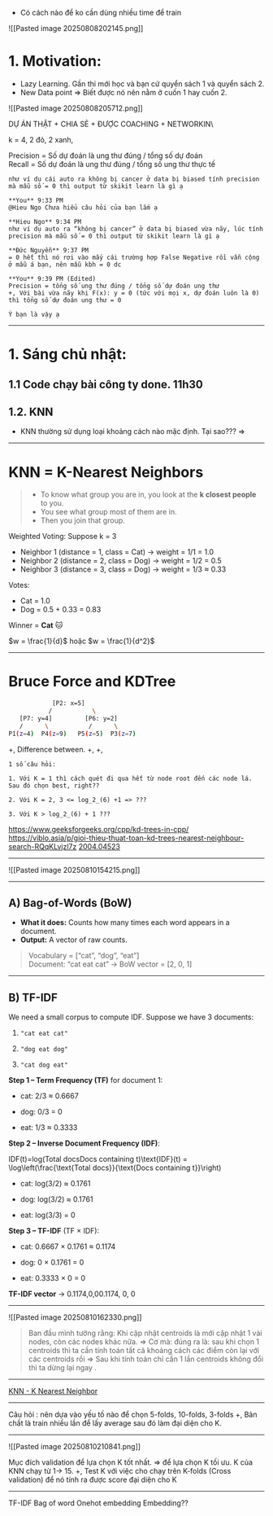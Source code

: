 - Có cách nào để ko cần dùng nhiều time để train 

![[Pasted image 20250808202145.png]]


# 1. Motivation: 
- Lazy Learning. Gần thi mới học và bạn cứ quyển sách 1 và quyển sách 2. 
- New Data point => Biết được nó nên nằm ở cuốn 1 hay cuốn 2. 


![[Pasted image 20250808205712.png]]

DỰ ÁN THẬT + CHIA SẺ + ĐƯỢC COACHING + NETWORKIN\

k = 4, 2 đỏ, 2 xanh, 

Precision = Số dự đoán là ung thư đúng / tổng số dự đoán  
Recall = Số dự đoán là ung thư đúng / tổng số ung thư thực tế


```
như ví dụ cái auto ra không bị cancer ở data bị biased tính precision mà mẫu số = 0 thì output từ skikit learn là gì ạ  
  
**You** 9:33 PM  
@Hieu Ngo Chưa hiểu câu hỏi của bạn lắm ạ  
  
**Hieu Ngo** 9:34 PM  
như ví dụ auto ra “không bị cancer” ở data bị biased vừa nãy, lúc tính precision mà mẫu số = 0 thì output từ skikit learn là gì ạ  
  
**Đức Nguyễn** 9:37 PM  
= 0 hết thì nó rơi vào mấy cái trường hợp False Negative rồi vẫn cộng ở mẫu á bạn, nên mẫu kbh = 0 dc  
  
**You** 9:39 PM (Edited)  
Precision = tổng số ung thư đúng / tổng số dự đoán ung thư  
+, Với bài vừa nãy khi F(x): y = 0 (tức với mọi x, dự đoán luôn là 0)  
thì tổng số dự đoán ung thư = 0  
  
Ý bạn là vậy ạ
```


---



# 1. Sáng chủ nhật: 
## 1.1 Code chạy bài công ty done. 11h30
## 1.2. KNN

- KNN thường sử dụng loại khoảng cách nào mặc định. Tại sao??? 
=> 

---

# **KNN = K-Nearest Neighbors** 
>  - To know what group you are in, you look at the **k closest people** to you.  
>  - You see what group most of them are in.  
>  - Then you join that group.

> 
Weighted Voting: 
Suppose k = 3
- Neighbor 1 (distance = 1, class = Cat) → weight = 1/1 = 1.0
- Neighbor 2 (distance = 2, class = Dog) → weight = 1/2 = 0.5
- Neighbor 3 (distance = 3, class = Dog) → weight = 1/3 ≈ 0.33

Votes:

- Cat = 1.0
- Dog = 0.5 + 0.33 = 0.83
    

Winner = **Cat** 🐱

$w = \frac{1}{d}$  hoặc  $w = \frac{1}{d^2}$




---
# Bruce Force and KDTree

```bash
            [P2: x=5]
           /           \
   [P7: y=4]         [P6: y=2]
   /      \           /      \
P1(z=4)  P4(z=9)   P5(z=5)  P3(z=7)

```

+, Difference between. 
+, 
+, 

```
1 số câu hỏi:

1. Với K = 1 thì cách quét đi qua hết từ node root đến các node lá. Sau đó chọn best, right??

2. Với K = 2, 3 <= log_2_(6) +1 => ???

3. Với K > log_2_(6) + 1 ???
```

https://www.geeksforgeeks.org/cpp/kd-trees-in-cpp/
https://viblo.asia/p/gioi-thieu-thuat-toan-kd-trees-nearest-neighbour-search-RQqKLvjzl7z
[2004.04523](https://arxiv.org/pdf/2004.04523)


---

![[Pasted image 20250810154215.png]]



---
## **A) Bag-of-Words (BoW)**

- **What it does:** Counts how many times each word appears in a document.
- **Output:** A vector of raw counts.
> Vocabulary = [“cat”, “dog”, “eat”]  
> Document: “cat eat cat” → BoW vector = [2, 0, 1]

---

## **B) TF-IDF**

We need a small corpus to compute IDF. Suppose we have 3 documents:

1. `"cat eat cat"`
    
2. `"dog eat dog"`
    
3. `"cat dog eat"`
    

**Step 1 – Term Frequency (TF)** for document 1:

- cat: 2/3 ≈ 0.6667
    
- dog: 0/3 = 0
    
- eat: 1/3 ≈ 0.3333
    

**Step 2 – Inverse Document Frequency (IDF)**:

IDF(t)=log⁡(Total docsDocs containing t)\text{IDF}(t) = \log\left(\frac{\text{Total docs}}{\text{Docs containing t}}\right)

- cat: log(3/2) ≈ 0.1761
    
- dog: log(3/2) ≈ 0.1761
    
- eat: log(3/3) = 0
    

**Step 3 – TF-IDF** (TF × IDF):

- cat: 0.6667 × 0.1761 ≈ 0.1174
    
- dog: 0 × 0.1761 = 0
    
- eat: 0.3333 × 0 = 0
    

**TF-IDF vector** → 0.1174,0,00.1174, 0, 0

---
![[Pasted image 20250810162330.png]]

> Ban đầu mình tưởng rằng: Khi cập nhật centroids là mới cập nhật 1 vài nodes, còn các nodes khác nữa. 
> => Cơ mà: đúng ra là: sau khi chọn 1 centroids thì ta cần tính toán tất cả khoảng cách các điểm còn lại với các centroids rồi => Sau khi tính toán chỉ cần 1 lần centroids không đổi thì ta dừng lại ngay . 




---
[KNN - K Nearest Neighbor](https://alo2025alconquer.hashnode.dev/knn-k-nearest-neighbor)



---
Câu hỏi : nên dựa vào yếu tố nào để chọn 5-folds, 10-folds, 3-folds
+, Bản chất là train nhiều lần để lấy average sau đó làm đại diện cho K. 

--- 
![[Pasted image 20250810210841.png]]


Mục đích validation để lựa chọn K tốt nhất. => để lựa chọn K tối ưu. 
K của KNN chạy từ 1-> 15. 
+, Test K với việc cho chạy trên K-folds (Cross validation) để nó tính ra được score đại diện cho K


---
TF-IDF 
Bag of word
Onehot embedding
Embedding?? 
